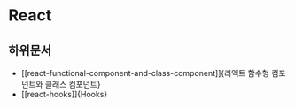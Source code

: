 # React

## 하위문서

* [[react-functional-component-and-class-component]]{리액트 함수형 컴포넌트와 클래스 컴포넌트}
* [[react-hooks]]{Hooks}

